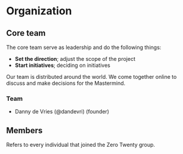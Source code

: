 # Organization

## Core team

The core team serve as leadership and do the following things:
* **Set the direction**; adjust the scope of the project 
* **Start initiatives**; deciding on initiatives

Our team is distributed around the world. We come together online to discuss and make decisions for the Mastermind.

### Team

* Danny de Vries (@dandevri) (founder)

## Members

Refers to every individual that joined the Zero Twenty group.
